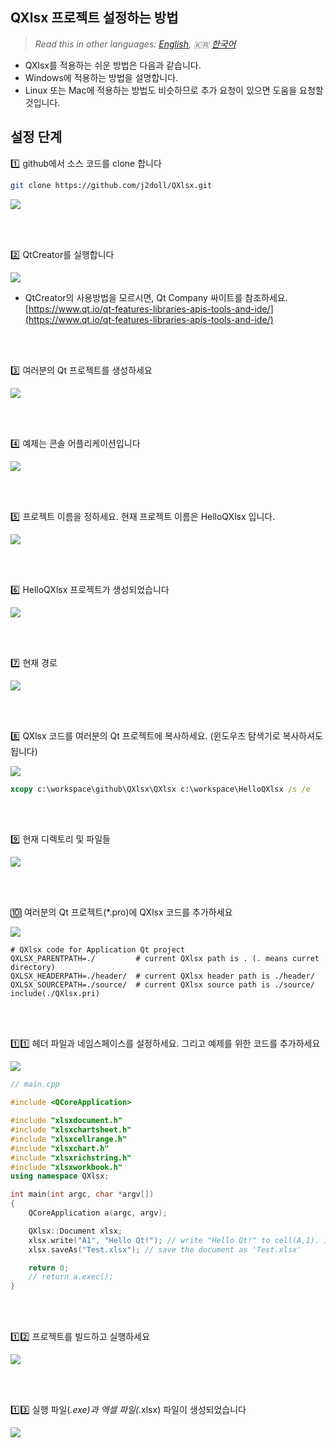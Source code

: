 
## QXlsx 프로젝트 설정하는 방법

> *Read this in other languages: [English](HowToSetProject.md), :kr: [한국어](HowToSetProject.ko.md)*

- QXlsx를 적용하는 쉬운 방법은 다음과 같습니다.
- Windows에 적용하는 방법을 설명합니다.
- Linux 또는 Mac에 적용하는 방법도 비슷하므로 추가 요청이 있으면 도움을 요청할 것입니다.

## 설정 단계

:one: github에서 소스 코드를 clone 합니다

```sh
git clone https://github.com/j2doll/QXlsx.git
```

![](markdown.data/01.jpg)

<br /><br />

:two: QtCreator를 실행합니다

![](markdown.data/02.jpg)

* QtCreator의 사용방법을 모르시면, Qt Company 싸이트를 참조하세요. [https://www.qt.io/qt-features-libraries-apis-tools-and-ide/](https://www.qt.io/qt-features-libraries-apis-tools-and-ide/)

<br /><br />

:three: 여러분의 Qt 프로젝트를 생성하세요

![](markdown.data/03.jpg)

<br /><br />

:four: 예제는 콘솔 어플리케이션입니다

![](markdown.data/04.jpg)

<br /><br />

:five: 프로젝트 이름을 정하세요. 현재 프로젝트 이름은 HelloQXlsx 입니다.

![](markdown.data/05.jpg)

<br /><br />

:six: HelloQXlsx 프로젝트가 생성되었습니다

![](markdown.data/06.jpg)

<br /><br />

:seven: 현재 경로

![](markdown.data/07.jpg)

<br /><br />

:eight: QXlsx 코드를 여러분의 Qt 프로젝트에 복사하세요. (윈도우즈 탐색기로 복사하셔도 됩니다)

![](markdown.data/08.jpg)

```cmd
xcopy c:\workspace\github\QXlsx\QXlsx c:\workspace\HelloQXlsx /s /e
```

<br /><br />

:nine: 현재 디렉토리 및 파일들

![](markdown.data/09.jpg)

<br /><br />

:keycap_ten: 여러분의 Qt 프로젝트(*.pro)에 QXlsx 코드를 추가하세요

![](markdown.data/10.jpg)

```qmake
# QXlsx code for Application Qt project
QXLSX_PARENTPATH=./         # current QXlsx path is . (. means curret directory)
QXLSX_HEADERPATH=./header/  # current QXlsx header path is ./header/
QXLSX_SOURCEPATH=./source/  # current QXlsx source path is ./source/
include(./QXlsx.pri)
```

<br /><br />

:one::one: 헤더 파일과 네임스페이스를 설정하세요. 그리고 예제를 위한 코드를 추가하세요

![](markdown.data/11.jpg)

```cpp
// main.cpp

#include <QCoreApplication>

#include "xlsxdocument.h"
#include "xlsxchartsheet.h"
#include "xlsxcellrange.h"
#include "xlsxchart.h"
#include "xlsxrichstring.h"
#include "xlsxworkbook.h"
using namespace QXlsx;

int main(int argc, char *argv[])
{
    QCoreApplication a(argc, argv);

    QXlsx::Document xlsx;
    xlsx.write("A1", "Hello Qt!"); // write "Hello Qt!" to cell(A,1). it's shared string.
    xlsx.saveAs("Test.xlsx"); // save the document as 'Test.xlsx'

    return 0;
    // return a.exec();
}
```

<br /><br />

:one::two: 프로젝트를 빌드하고 실행하세요

![](markdown.data/12.jpg)

<br /><br />

:one::three: 실행 파일(*.exe)과 엑셀 파일(*.xlsx) 파일이 생성되었습니다

![](markdown.data/13.jpg)

<br /><br />
